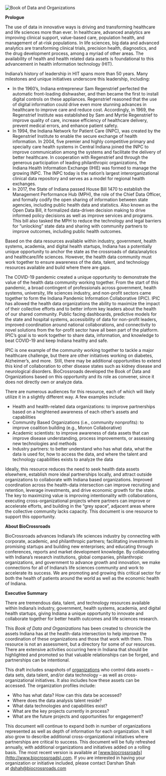 ![Book of Data and Organizations](https://github.com/hemmgavin/hemmgavin.github.io/raw/main/pictures/BookOfData.png "Book of Data and Organizations")

**Prologue**

The use of data in innovative ways is driving and transforming healthcare and life sciences more than ever. In healthcare, advanced analytics are improving clinical support, value-based care, population health, and management of at-risk populations. In life sciences, big data and advanced analytics are transforming clinical trials, precision health, diagnostics, and the drug development process, among a myriad of other areas. The availability of health and health related data assets is foundational to this advancement in health information technology (HIT).

Indiana’s history of leadership in HIT spans more than 50 years. Many milestones and unique initiatives underscore this leadership, including:

-   In the 1960’s, Indiana entrepreneur Sam Regenstrief perfected the automatic front-loading dishwasher, and then became the first to install digital controls on these appliances. Regenstrief reasoned that the use of digital information could drive even more stunning advances in healthcare to improve care and reduce cost. Accordingly, in 1969, the Regenstrief Institute was established by Sam and Myrtie Regenstrief to improve quality of care, increase efficiency of healthcare delivery, prevent medical errors, and enhance patient safety.
-   In 1994, the Indiana Network for Patient Care (INPC), was created by the Regenstrief Institute to enable the secure exchange of health information. In 2004, five premier and highly competitive primary and specialty care health systems in Central Indiana joined the INPC to improve communication among the systems and facilitate the delivery of better healthcare. In cooperation with Regenstrief and through the generous participation of leading philanthropic organizations, the Indiana Health Information Exchange (IHIE) was formed to manage the growing INPC. The INPC today is the nation’s largest interorganizational clinical data repository and serves as a model for regional health exchanges.
-   In 2017, the State of Indiana passed House Bill 1470 to establish the Management Performance Hub (MPH), the role of the Chief Data Officer, and formally codify the open sharing of information between state agencies, including public health data and statistics. Also known as the Open Data Bill, it formalized data-driven decision making to drive informed policy decisions as well as improve services and programs. This bill also tasked the MPH to reduce the technology and legal barriers for “unlocking” state data and sharing with community partners to improve outcomes, including public health outcomes.

Based on the data resources available within industry, government, health systems, academia, and digital health startups, Indiana has a potentially unique opportunity to anchor the state as the crossroads of data/analytics and healthcare/life sciences. However, the health data community must work together to ensure awareness of the data, talent, and technology resources available and build where there are gaps. 

The COVID-19 pandemic created a unique opportunity to demonstrate the value of the health data community working together. From the start of this pandemic, a broad contingent of professionals across government, health systems, university, life sciences industry, and non-profit sectors came together to form the Indiana Pandemic Information Collaborative (IPIC). IPIC has allowed the health data organizations the ability to maximize the impact of their collective efforts and to better inform key leaders about the health of our shared community. Public facing dashboards, predictive models for the state and hospital systems, accessibility of data for non-profit leaders, improved coordination around national collaborations, and connectivity to novel solutions from the for-profit sector have all been part of the platform. IPIC’s goal is to work together to share data, information, and knowledge to ​beat COVID-19 and keep Indiana healthy and safe.

IPIC is one example of the community working together to tackle a major healthcare challenge, but there are other initiatives working on diabetes, Alzheimer’s, and more.  Still, there may be additional opportunities to extend this kind of collaboration to other disease states such as kidney disease and neurological disorders. BioCrossroads developed the Book of Data and Organizations based on this opportunity and its role as convener, since it does not directly own or analyze data.

There are numerous audiences for this resource, each of which will likely utilize it in a slightly different way. A few examples include:

-   Health and health-related data organizations: to improve partnerships based on a heightened awareness of each other’s assets and capabilities
-   Community Based Organizations (i.e., community nonprofits): to improve coalition building (e.g., Monon Collaborative)
-   Academic scientists: to improve awareness of data assets that can improve disease understanding, process improvements, or assessing new technologies and methods
-   Industry partners: to better understand who has what data, what the data is used for, how to access the data, and where the talent and technology capabilities exists to analyze the data

Ideally, this resource reduces the need to seek health data assets elsewhere, establish more ideal partnerships locally, and attract outside organizations to collaborate with Indiana based organizations. Improved coordination across the health-data intersection can improve recruiting and retention, leverage investments, and drive economic growth for the state. The key to maximizing value is improving intentionality with collaborations, executing cross-organizational projects where partners can improve or accelerate efforts, and building in the “grey space”, adjacent areas where the collective community lacks capacity. This document is one resource to support this opportunity.

**About BioCrossroads**

BioCrossroads advances Indiana’s life sciences industry by connecting with corporate, academic, and philanthropic partners; facilitating investments in promising startups and building new enterprises; and educating through conferences, reports and market development knowledge. By collaborating with Indiana’s research institutions, global companies, philanthropic organizations, and government to advance growth and innovation, we make connections for all of Indiana’s life sciences community and work to accelerate its success. We are promoting and growing this critical sector for both the health of patients around the world as well as the economic health of Indiana.

**Executive Summary**

There are tremendous data, talent, and technology resources available within Indiana’s industry, government, health systems, academia, and digital health startups, giving Indiana a unique opportunity to innovate and collaborate together for better health outcomes and life sciences research. 

This *Book of Data and Organizations* has been created to chronicle the assets Indiana has at the health-data intersection to help improve the coordination of these organizations and those that work with them. This resource is not an assessment, but a directory for some of our resources. There are extensive activities occurring here in Indiana that should be highlighted and promoted so that valuable relationships can be forged, and partnerships can be intentional.

This draft includes snapshots of [organizations](https://github.com/hemmgavin/hemmgavin.github.io/raw/main/Organization_Profiles/Organization_Profiles.md) who control data assets – data sets, data talent, and/or data technology – as well as cross-organizational initiatives. It also includes how these assets can be accessed. The organization profiles include:

-   Who has what data? How can this data be accessed?
-   Where does the data analysis talent reside?
-   What data technologies and capabilities exist?
-   What are the key projects currently in process? 
-   What are the future projects and opportunities for engagement?

This document will continue to expand both in number of organizations represented as well as depth of information for each organization. It will also grow to describe additional cross-organizational initiatives where partnerships are critical to success. This document will be fully refreshed annually, with additional organizations and initiatives added on a rolling basis. The most recent version is available at [www.biocrossroads](http://www.biocrossroads).com. If you are interested in having your organization or initiative included, please contact Darshan Shah at [dshah@biocrossroads.com](mailto:dshah@biocrossroads.com)
